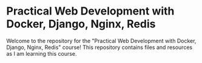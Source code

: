 # Practical Web Development with Docker, Django, Nginx, Redis
Welcome to the repository for the "Practical Web Development with Docker, Django, Nginx, Redis" course! This repository contains files and resources as I am learning this course.
